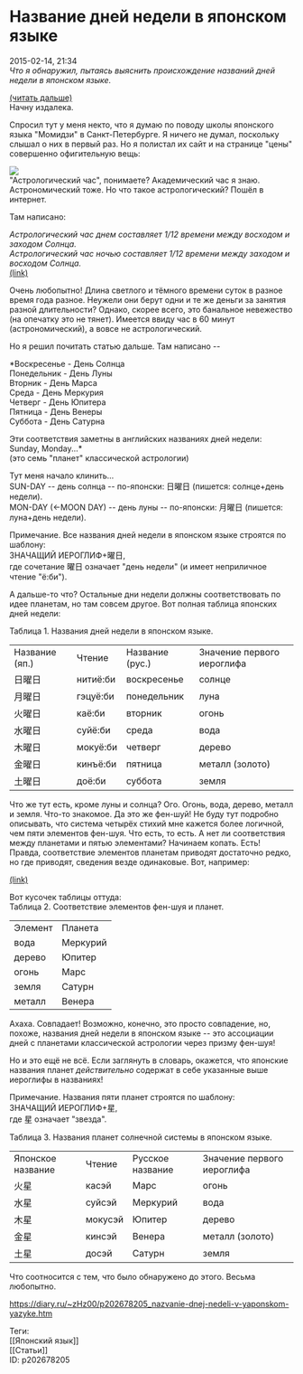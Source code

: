 Название дней недели в японском языке
======================================

   
 2015-02-14, 21:34   
   *Что я обнаружил, пытаясь выяснить происхождение названий дней недели в японском языке.*    
   
  [(читать дальше)](https://zHz00.diary.ru/p202678205.htm?index=1#linkmore202678205m1)      
 Начну издалека.   
   
 Спросил тут у меня некто, что я думаю по поводу школы японского языка "Момидзи" в Санкт-Петербурге. Я ничего не думал, поскольку слышал о них в первый раз. Но я полистал их сайт и на странице "цены" совершенно офигительную вещь:   
   
  ![](https://i.imgur.com/CEdTa9t.png)    
 "Астрологический час", понимаете? Академический час я знаю. Астрономический тоже. Но что такое астрологический? Пошёл в интернет.   
   
 Там написано:   
   
  *Астрологический час днем составляет 1/12 времени между восходом и заходом Солнца.   
 Астрологический час ночью составляет 1/12 времени между заходом и восходом Солнца.*    
  [(link)](http://horo.tochka.net/library/925/nature-of-time/)    
   
 Очень любопытно! Длина светлого и тёмного времени суток в разное время года разное. Неужели они берут одни и те же деньги за занятия разной длительности? Однако, скорее всего, это банальное невежество (на опечатку это не тянет). Имеется ввиду час в 60 минут (астрономический), а вовсе не астрологический.   
   
 Но я решил почитать статью дальше. Там написано --   
   
  *Воскресенье - День Солнца   
 Понедельник - День Луны   
 Вторник - День Марса   
 Среда - День Меркурия   
 Четверг - День Юпитера   
 Пятница - День Венеры   
 Суббота - День Сатурна   
   
 Эти соответствия заметны в английских названиях дней недели: Sunday, Monday...*    
 (это семь "планет" классической астрологии)   
   
 Тут меня начало клинить...   
 SUN-DAY -- день солнца -- по-японски: 日曜日 (пишется: солнце+день недели).   
 MON-DAY (<-MOON DAY) -- день луны -- по-японски: 月曜日 (пишется: луна+день недели).   
   
 Примечание. Все названия дней недели в японском языке строятся по шаблону:   
 ЗНАЧАЩИЙ ИЕРОГЛИФ+曜日,   
 где сочетание 曜日 означает "день недели" (и имеет неприличное чтение "ё:би").   
   
 А дальше-то что? Остальные дни недели должны соответствовать по идее планетам, но там совсем другое. Вот полная таблица японских дней недели:   
   
  Таблица 1. Названия дней недели в японском языке.    
  

|  |  |  |  |
| --- | --- | --- | --- |
|  Название (яп.)  |  Чтение  |  Название (рус.)  |  Значение первого иероглифа  |
|  日曜日  |  нитиё:би  |  воскресенье  |  солнце  |
|  月曜日  |  гэцуё:би  |  понедельник  |  луна  |
|  火曜日  |  каё:би  |  вторник  |  огонь  |
|  水曜日  |  суйё:би  |  среда  |  вода  |
|  木曜日  |  мокуё:би  |  четверг  |  дерево  |
|  金曜日  |  кинъё:би  |  пятница  |  металл (золото)  |
|  土曜日  |  доё:би  |  суббота  |  земля  |

    
   
 Что же тут есть, кроме луны и солнца? Ого. Огонь, вода, дерево, металл и земля. Что-то знакомое. Да это же фен-шуй! Не буду тут подробно описывать, что система четырёх стихий мне кажется более логичной, чем пяти элементов фен-шуя. Что есть, то есть. А нет ли соответствия между планетами и пятью элементами? Начинаем копать. Есть! Правда, соответствие элементов планетам приводят достаточно редко, но где приводят, сведения везде одинаковые. Вот, например:   
   
  [(link)](http://www.fengshuy.ru/teor/teor-element.htm)    
   
 Вот кусочек таблицы оттуда:   
  Таблица 2. Соответствие элементов фен-шуя и планет.    
  

|  |  |
| --- | --- |
|  Элемент  |  Планета  |
|  вода  |  Меркурий  |
|  дерево  |  Юпитер  |
|  огонь  |  Марс  |
|  земля  |  Сатурн  |
|  металл  |  Венера  |

    
   
 Ахаха. Совпадает! Возможно, конечно, это просто совпадение, но, похоже, названия дней недели в японском языке -- это ассоциации дней с планетами классической астрологии через призму фен-шуя!   
   
 Но и это ещё не всё. Если заглянуть в словарь, окажется, что японские названия планет  *действительно*  содержат в себе указанные выше иероглифы в названиях!   
   
 Примечание. Названия пяти планет строятся по шаблону:   
 ЗНАЧАЩИЙ ИЕРОГЛИФ+星,   
 где 星 означает "звезда".   
   
  Таблица 3. Названия планет солнечной системы в японском языке.    
  

|  |  |  |  |
| --- | --- | --- | --- |
|  Японское название  |  Чтение  |  Русское название  |  Значение первого иероглифа  |
|  火星  |  касэй  |  Марс  |  огонь  |
|  水星  |  суйсэй  |  Меркурий  |  вода  |
|  木星  |  мокусэй  |  Юпитер  |  дерево  |
|  金星  |  кинсэй  |  Венера  |  металл (золото)  |
|  土星  |  досэй  |  Сатурн  |  земля  |

    
   
 Что соотносится с тем, что было обнаружено до этого. Весьма любопытно.     
    
 <https://diary.ru/~zHz00/p202678205_nazvanie-dnej-nedeli-v-yaponskom-yazyke.htm>   
   
 Теги:   
 [[Японский язык]]   
 [[Статьи]]   
 ID: p202678205